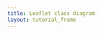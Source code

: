 ```yaml
---
title: Leaflet class diagram
layout: tutorial_frame
---
```


<script type='text/javascript'>

	var bounds = [[0,0], [1570,1910]];

	var map = L.map('map', {
		crs: L.CRS.Simple,
		maxZoom: 0,
		minZoom: -4,
		maxBounds: bounds
	});

	map.getContainer().style.width = '100vw';
	map.getContainer().style.height= '100vh';
	document.body.style.margin = 0;

	var image = L.imageOverlay('class-diagram.png', bounds).addTo(map);

	map.fitBounds(bounds);

</script>
